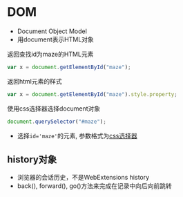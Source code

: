 # DOM

- Document Object Model
- 用document表示HTML对象

返回查找id为maze的HTML元素

```javascript
var x = document.getElementById("maze");
```

返回html元素的样式

```javascript
var x = document.getElementById("maze").style.property;
```
使用css选择器选择document对象

```javascript
document.querySelector("#maze");
```

- 选择`id='maze'`的元素, 参数格式为[css选择器](CSS_Selector.md)


## history对象

- 浏览器的会话历史，不是WebExtensions history
- back(), forward(), go()方法来完成在记录中向后向前跳转